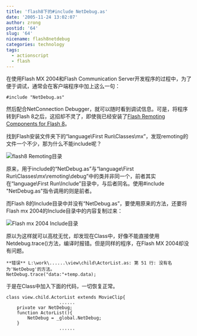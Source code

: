 ```yaml
---
title: 'flash8下的#include NetDebug.as'
date: '2005-11-24 13:02:07'
author: zrong
postid: '64'
slug: '64'
nicename: flash8netdebug
categories: technology
tags:
  - actionscript
  - flash
---
```


在使用Flash MX 2004和Flash Communication
Server开发程序的过程中，为了便于调试，通常会在客户端程序中加上这么一句：

    #include "NetDebug.as"

然后配合NetConnection
Debugger，就可以随时看到调试信息。可是，将程序转到Flash
8之后，这招却不灵了，即使我已经安装了[Flash Remoting Components for
Flash
8](http://www.macromedia.com/software/flashremoting/downloads/components/#flr_fl8)。

找到Flash安装文件夹下的“language\\First
Run\\Classes\\mx”，发现remoting的文件一个不少，那为什么不能include呢？

<!--more-->  
![flash8 Remoting目录](/uploads/2005/v8remotingclass.png)

原来，用于include的“NetDebug.as”与“language\\First
Run\\Classes\\mx\\remoting\\debug”中的类并非同一个，前者其实在“language\\First
Run\\Include”目录中，与后者同名。使用\#include
"NetDebug.as"指令调用的则是前者。

而Flash
8的Include目录中并没有“NetDebug.as”，要使用原来的方法，还要将Flash mx
2004的Include目录中的内容复制过来：

![Flash mx 2004 Include目录](/uploads/2005/v8debugclass.png)

原以为这样就可以高枕无忧，却发现在Class中，好像不能直接使用Netdebug.trace()方法，编译时报错。但是同样的程序，在Flash
MX 2004却没有问题。

    **错误** L:\work\......\view\child\ActorList.as: 第 51 行: 没有名为'NetDebug'的方法。
    NetDebug.trace("data:"+temp.data);

于是在Class中加入下面的代码，一切恢复正常。

    class view.child.ActorList extends MovieClip{
                        ......
        private var NetDebug;
        function ActorList(){
            NetDebug = _global.NetDebug;
        }
                        ......
